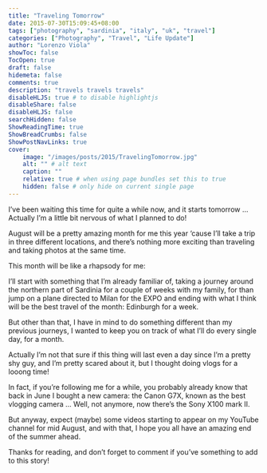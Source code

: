 ```yaml
---
title: "Traveling Tomorrow"
date: 2015-07-30T15:09:45+08:00
tags: ["photography", "sardinia", "italy", "uk", "travel"]
categories: ["Photography", "Travel", "Life Update"]
author: "Lorenzo Viola"
showToc: false
TocOpen: true
draft: false
hidemeta: false
comments: true
description: "travels travels travels"
disableHLJS: true # to disable highlightjs
disableShare: false
disableHLJS: false
searchHidden: false
ShowReadingTime: true
ShowBreadCrumbs: false
ShowPostNavLinks: true
cover:
    image: "/images/posts/2015/TravelingTomorrow.jpg"
    alt: "" # alt text
    caption: ""
    relative: true # when using page bundles set this to true
    hidden: false # only hide on current single page
---
```

I’ve been waiting this time for quite a while now, and it starts tomorrow … Actually I’m a little bit nervous of what I planned to do!

August will be a pretty amazing month for me this year ‘cause I’ll take a trip in three different locations, and there’s nothing more exciting than traveling and taking photos at the same time.

This month will be like a rhapsody for me: 

I’ll start with something that I’m already familiar of, taking a journey around the northern part of Sardinia for a couple of weeks with my family,
for than jump on a plane directed to Milan for the EXPO
and ending with what I think will be the best travel of the month: Edinburgh for a week.

But other than that, I have in mind to do something different than my previous journeys, I wanted to keep you on track of what I’ll do every single day, for a month.

Actually I’m not that sure if this thing will last even a day since I’m a pretty shy guy, and I’m pretty scared about it, but I thought doing vlogs for a looong time!

In fact, if you’re following me for a while, you probably already know that back in June I bought a new camera: the Canon G7X, known as the best vlogging camera … Well, not anymore, now there’s the Sony X100 mark II.

But anyway, expect (maybe) some videos starting to appear on my YouTube channel for mid August, and with that, I hope you all have an amazing end of the summer ahead.

Thanks for reading, and don’t forget to comment if you’ve something to add to this story!